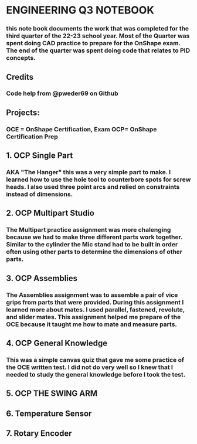 # ENGINEERING Q3 NOTEBOOK

### this note book documents the work that was completed for the third quarter of the 22-23 school year. Most of the Quarter was spent doing CAD practice to prepare for the OnShape exam. The end of the quarter was spent doing code that relates to PID concepts.

## Credits
### Code help from @pweder69 on Github 


## Projects:

### OCE = OnShape Certification, Exam OCP= OnShape Certification Prep

## 1. OCP Single Part
 
### AKA "The Hanger" this was a very simple part to make. I learned how to use the hole tool to counterbore spots for screw heads. I also used three point arcs and relied on constraints instead of dimensions.




## 2. OCP Multipart Studio

### The Multipart practice assignment was more chalenging because we had to make three different parts work together. Similar to the cylinder the Mic stand had to be built in order often using other parts to determine the dimensions of other parts. 


## 3. OCP Assemblies

### The Assemblies assignment was to assemble a pair of vice grips from parts that were provided. During this assignment I learned more about mates. I used parallel, fastened, revolute, and slider mates. This assignment helped me prepare of the OCE because it taught me how to mate and measure parts.


## 4. OCP General Knowledge

### This was a simple canvas quiz that gave me some practice of the OCE written test. I did not do very well so I knew that I needed to study the general knowledge before I took the test.



## 5. OCP THE SWING ARM

## 6. Temperature Sensor

## 7. Rotary Encoder




